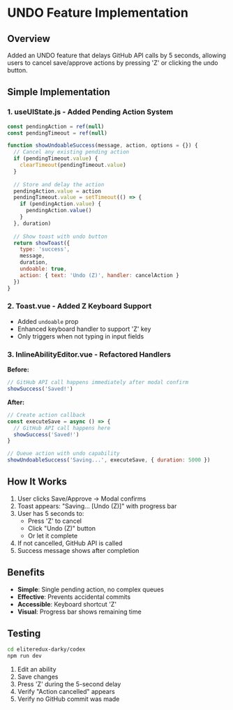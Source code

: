 # UNDO Feature Implementation

## Overview
Added an UNDO feature that delays GitHub API calls by 5 seconds, allowing users to cancel save/approve actions by pressing 'Z' or clicking the undo button.

## Simple Implementation

### 1. useUIState.js - Added Pending Action System
```javascript
const pendingAction = ref(null)
const pendingTimeout = ref(null)

function showUndoableSuccess(message, action, options = {}) {
  // Cancel any existing pending action
  if (pendingTimeout.value) {
    clearTimeout(pendingTimeout.value)
  }
  
  // Store and delay the action
  pendingAction.value = action
  pendingTimeout.value = setTimeout(() => {
    if (pendingAction.value) {
      pendingAction.value()
    }
  }, duration)
  
  // Show toast with undo button
  return showToast({
    type: 'success',
    message,
    duration,
    undoable: true,
    action: { text: 'Undo (Z)', handler: cancelAction }
  })
}
```

### 2. Toast.vue - Added Z Keyboard Support
- Added `undoable` prop
- Enhanced keyboard handler to support 'Z' key
- Only triggers when not typing in input fields

### 3. InlineAbilityEditor.vue - Refactored Handlers
**Before:**
```javascript
// GitHub API call happens immediately after modal confirm
showSuccess('Saved!')
```

**After:**
```javascript
// Create action callback
const executeSave = async () => {
  // GitHub API call happens here
  showSuccess('Saved!')
}

// Queue action with undo capability
showUndoableSuccess('Saving...', executeSave, { duration: 5000 })
```

## How It Works

1. User clicks Save/Approve → Modal confirms
2. Toast appears: "Saving... [Undo (Z)]" with progress bar
3. User has 5 seconds to:
   - Press 'Z' to cancel
   - Click "Undo (Z)" button
   - Or let it complete
4. If not cancelled, GitHub API is called
5. Success message shows after completion

## Benefits
- **Simple**: Single pending action, no complex queues
- **Effective**: Prevents accidental commits
- **Accessible**: Keyboard shortcut 'Z'
- **Visual**: Progress bar shows remaining time

## Testing
```bash
cd eliteredux-darky/codex
npm run dev
```

1. Edit an ability
2. Save changes
3. Press 'Z' during the 5-second delay
4. Verify "Action cancelled" appears
5. Verify no GitHub commit was made
